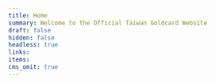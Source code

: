 ```yaml
---
title: Home
summary: Welcome to the Official Taiwan Goldcard Website
draft: false
hidden: false
headless: true
links:
items:
cms_omit: true
---
```

